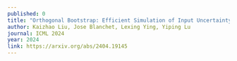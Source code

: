 ```yaml
---
published: 0
title: "Orthogonal Bootstrap: Efficient Simulation of Input Uncertainty"
author: Kaizhao Liu, Jose Blanchet, Lexing Ying, Yiping Lu
journal: ICML 2024
year: 2024
link: https://arxiv.org/abs/2404.19145
---
```


